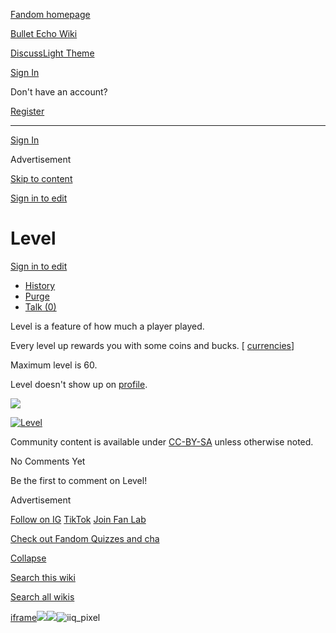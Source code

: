 [Fandom homepage](https://www.fandom.com/)

[Bullet Echo Wiki](https://bullet-echo.fandom.com/)

[Discuss](https://bullet-echo.fandom.com/f "Discuss")[Light Theme](https://bullet-echo.fandom.com/wiki/Level# "Light Theme")

[Sign In](https://auth.fandom.com/signin?source=mw&redirect=https%3A%2F%2Fbullet-echo.fandom.com%2Fwiki%2FLevel)

Don't have an account?

[Register](https://auth.fandom.com/register?source=mw&redirect=https%3A%2F%2Fbullet-echo.fandom.com%2Fwiki%2FLevel)

* * *

[Sign In](https://auth.fandom.com/signin?source=mw&redirect=https%3A%2F%2Fbullet-echo.fandom.com%2Fwiki%2FLevel)

Advertisement

[Skip to content](https://bullet-echo.fandom.com/wiki/Level#page-header)

[Sign in to edit](https://auth.fandom.com/signin?redirect=https%3A%2F%2Fbullet-echo.fandom.com%2Fwiki%2FLevel%3Fveaction%3Dedit&uselang=en)

# Level

[Sign in to edit](https://auth.fandom.com/signin?redirect=https%3A%2F%2Fbullet-echo.fandom.com%2Fwiki%2FLevel%3Fveaction%3Dedit&uselang=en)

- [History](https://bullet-echo.fandom.com/wiki/Level?action=history)
- [Purge](https://bullet-echo.fandom.com/wiki/Level?action=purge)
- [Talk (0)](https://bullet-echo.fandom.com/wiki/Talk:Level?action=edit&redlink=1)

Level is a feature of how much a player played.

Every level up rewards you with some coins and bucks. \[ [currencies](https://bullet-echo.fandom.com/wiki/Currencies "Currencies")\]

Maximum level is 60.

Level doesn't show up on [profile](https://bullet-echo.fandom.com/wiki/Profile "Profile").

[![](https://static.wikia.nocookie.net/bullet-echo/images/d/db/Med1.jpg/revision/latest/scale-to-width-down/185?cb=20241220181731)](https://bullet-echo.fandom.com/wiki/File:Med1.jpg "Med1.jpg (460 KB)")

[![Level](https://static.wikia.nocookie.net/bullet-echo/images/3/3d/Level.png/revision/latest?cb=20240922210046)](https://static.wikia.nocookie.net/bullet-echo/images/3/3d/Level.png/revision/latest?cb=20240922210046)

Community content is available under [CC-BY-SA](https://www.fandom.com/licensing) unless otherwise noted.

No Comments Yet

Be the first to comment on Level!

Advertisement

[Follow on IG](https://bit.ly/FandomIG) [TikTok](https://bit.ly/TikTokFandom) [Join Fan Lab](https://bit.ly/FanLabWikiBar)

[Check out Fandom Quizzes and cha](https://bit.ly/WBTrivia2)

[Collapse](https://bullet-echo.fandom.com/wiki/Level# "Collapse")

[Search this wiki](https://bullet-echo.fandom.com/wiki/Special:Search?scope=internal&query=&h=1&isFromHighlightActions=on)

[Search all wikis](https://bullet-echo.fandom.com/wiki/Special:Search?scope=cross-wiki&query=&h=1&isFromHighlightActions=on)

[iframe](https://www.fandom.com/silver-surfer.html)![](https://idsync.rlcdn.com/712315.gif?partner_uid=a92ebfc4-3069-4e93-a337-a10a8bd59370)![](https://pixel.tapad.com/idsync/ex/receive?partner_id=3442&partner_device_id=a92ebfc4-3069-4e93-a337-a10a8bd59370&partner_url=https://services.fandom.com/identity-storage/external/experian/receiveid/ce9591ae-dd0a-440d-8831-cfc06d062cd1?id=${TA_DEVICE_ID}&partner=TAPAD)![iiq_pixel](https://sync.intentiq.com/profiles_engine/ProfilesEngineServlet?at=20&mi=10&secure=1&dpi=1187275693&iiqidtype=2&iiqpcid=bfe1c824-ff20-355d-6341-e7039b737929&iiqpciddate=1745205131482&tsrnd=205_1745205131496&vrref=fandom.com&jsver=6.07&dw=1280&dh=1024&dpr=1&lan=en-US&testPercentage=97&testGroup=A&uh=%7B%220%22%3A%22%5C%22Google%20Chrome%5C%22%3Bv%3D%5C%22135%5C%22%2C%20%5C%22Not-A.Brand%5C%22%3Bv%3D%5C%228%5C%22%2C%20%5C%22Chromium%5C%22%3Bv%3D%5C%22135%5C%22%22%2C%221%22%3A%22%3F0%22%2C%222%22%3A%22%5C%22Linux%20x86_64%5C%22%22%2C%223%22%3A%22%5C%22x86%5C%22%22%2C%224%22%3A%22%5C%2264%5C%22%22%2C%226%22%3A%22%5C%226.6.72%5C%22%22%2C%227%22%3A%22%3F0%22%2C%228%22%3A%22%5C%22Google%20Chrome%5C%22%3Bv%3D%5C%22135.0.7049.95%5C%22%2C%20%5C%22Not-A.Brand%5C%22%3Bv%3D%5C%228.0.0.0%5C%22%2C%20%5C%22Chromium%5C%22%3Bv%3D%5C%22135.0.7049.95%5C%22%22%7D&gdpr=0)